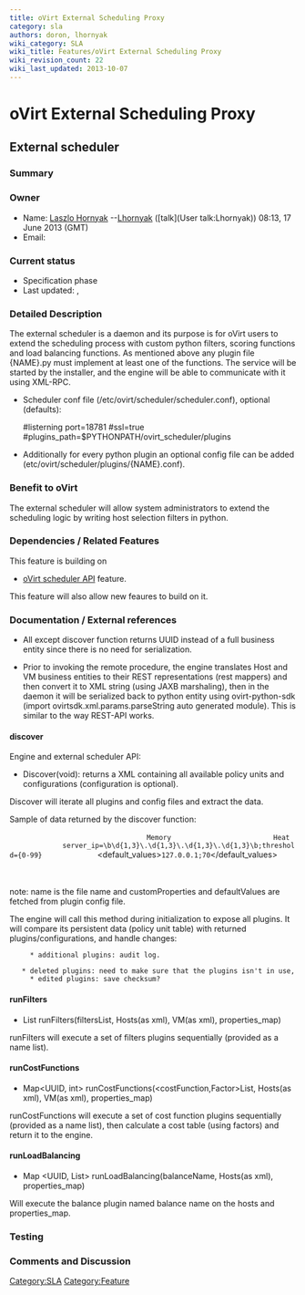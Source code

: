 ```yaml
---
title: oVirt External Scheduling Proxy
category: sla
authors: doron, lhornyak
wiki_category: SLA
wiki_title: Features/oVirt External Scheduling Proxy
wiki_revision_count: 22
wiki_last_updated: 2013-10-07
---
```


# oVirt External Scheduling Proxy

## External scheduler

### Summary

### Owner

*   Name: [ Laszlo Hornyak](User:Lhornyak) --[Lhornyak](User:Lhornyak) ([talk](User talk:Lhornyak)) 08:13, 17 June 2013 (GMT)
*   Email: <lhornyak at redhat dot com>

### Current status

*   Specification phase
*   Last updated: ,

### Detailed Description

The external scheduler is a daemon and its purpose is for oVirt users to extend the scheduling process with custom python filters, scoring functions and load balancing functions. As mentioned above any plugin file {NAME}.py must implement at least one of the functions. The service will be started by the installer, and the engine will be able to communicate with it using XML-RPC.

*   Scheduler conf file (/etc/ovirt/scheduler/scheduler.conf), optional (defaults):

      #listerning port=18781
      #ssl=true
      #plugins_path=$PYTHONPATH/ovirt_scheduler/plugins

*   Additionally for every python plugin an optional config file can be added (etc/ovirt/scheduler/plugins/{NAME}.conf).

### Benefit to oVirt

The external scheduler will allow system administrators to extend the scheduling logic by writing host selection filters in python.

### Dependencies / Related Features

This feature is building on

*   [oVirt scheduler API](Features/oVirtSchedulerAPI) feature.

This feature will also allow new feaures to build on it.

### Documentation / External references

* All except discover function returns UUID instead of a full business entity since there is no need for serialization.

* Prior to invoking the remote procedure, the engine translates Host and VM business entities to their REST representations (rest mappers) and then convert it to XML string (using JAXB marshaling), then in the daemon it will be serialized back to python entity using ovirt-python-sdk (import ovirtsdk.xml.params.parseString auto generated module). This is similar to the way REST-API works.

#### discover

Engine and external scheduler API:

*   Discover(void): returns a XML containing all available policy units and configurations (configuration is optional).

Discover will iterate all plugins and config files and extract the data.

Sample of data returned by the discover function:

`     `<PolicyUnits>
`       `<Filters>
`         `<Filter>
`           `<name>`Memory`</name>
`           `<Properties>
`             `<name>`Heat`</name>
`             `<CustomProperties>`server_ip=\b\d{1,3}\.\d{1,3}\.\d{1,3}\.\d{1,3}\b;threshold={0-99}`</CustomProperties>
`             `<default_values>`127.0.0.1;70`</default_values>
`           `</Properties>
`         `</Filter>
`       `</Filters>
`       `<CostFunctions>
`         `<CostFunction name="Memory"/>
`       `</CostFunctions>
`       `<Balances>
`         `<Balance name="Memory"/>
`       `<Balances>
`     `</PolicyUnits>
         

note: name is the file name and customProperties and defaultValues are fetched from plugin config file.

The engine will call this method during initialization to expose all plugins. It will compare its persistent data (policy unit table) with returned plugins/configurations, and handle changes:

         * additional plugins: audit log.
         * deleted plugins: need to make sure that the plugins isn't in use, if so disable the policy and audit log.
         * edited plugins: save checksum?

#### runFilters

*   List<UUID> runFilters(filtersList, Hosts(as xml), VM(as xml), properties_map)

runFilters will execute a set of filters plugins sequentially (provided as a name list).

#### runCostFunctions

*   Map<UUID, int> runCostFunctions(<costFunction,Factor>List, Hosts(as xml), VM(as xml), properties_map)

runCostFunctions will execute a set of cost function plugins sequentially (provided as a name list), then calculate a cost table (using factors) and return it to the engine.

#### runLoadBalancing

*   Map <UUID, List<UUID>> runLoadBalancing(balanceName, Hosts(as xml), properties_map)

Will execute the balance plugin named balance name on the hosts and properties_map.

### Testing

### Comments and Discussion

<Category:SLA> <Category:Feature>
